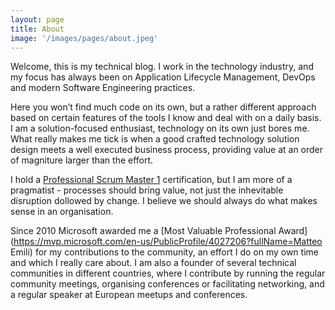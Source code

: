 ```yaml
---
layout: page
title: About
image: '/images/pages/about.jpeg'
---
```

Welcome, this is my technical blog. I work in the technology industry, and my focus has always been on Application Lifecycle Management, DevOps and modern Software Engineering practices. 

Here you won’t find much code on its own, but a rather different approach based on certain features of the tools I know and deal with on a daily basis. I am a solution-focused enthusiast, technology on its own just bores me. What really makes me tick is when a good crafted technology solution design meets a well executed business process, providing value at an order of magniture larger than the effort.

I hold a [Professional Scrum Master 1](https://www.scrum.org/user/168055) certification, but I am more of a pragmatist - processes should bring value, not just the inhevitable disruption dollowed by change. I believe we should always do what makes sense in an organisation.

Since 2010 Microsoft awarded me a [Most Valuable Professional Award](https://mvp.microsoft.com/en-us/PublicProfile/4027206?fullName=Matteo Emili) for my contributions to the community, an effort I do on my own time and which I really care about. I am also a founder of several technical communities in different countries, where I contribute by running the regular community meetings, organising conferences or facilitating networking, and a regular speaker at European meetups and conferences.